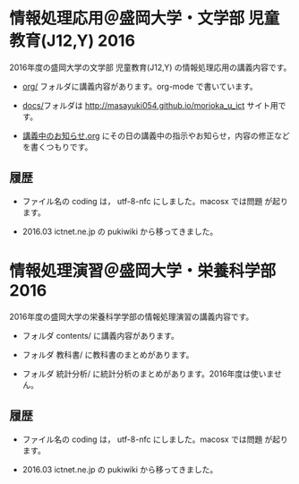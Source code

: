 # 情報処理応用＠盛岡大学・文学部 児童教育(J12,Y) 2016
2016年度の盛岡大学の文学部 児童教育(J12,Y) の情報処理応用の講義内容です。

- [org/](./org/) フォルダに講義内容があります。org-mode で書いています。

- [docs/](./docs/)フォルダは http://masayuki054.github.io/morioka_u_ict サイト用です。

- [講義中のお知らせ.org](講義中のお知らせ.org) にその日の講義中の指示やお知らせ，内容の修正などを書くつもりです。
  

## 履歴

- ファイル名の coding は， utf-8-nfc にしました。macosx では問題
  が起ります。

- 2016.03 ictnet.ne.jp の pukiwiki から移ってきました。



# 情報処理演習＠盛岡大学・栄養科学部 2016

2016年度の盛岡大学の栄養科学学部の情報処理演習の講義内容です。



- フォルダ contents/ に講義内容があります。

- フォルダ 教科書/ に教科書のまとめがあります。

- フォルダ 統計分析/ に統計分析のまとめがあります。2016年度は使いませ
  ん。
  

## 履歴

- ファイル名の coding は， utf-8-nfc にしました。macosx では問題
  が起ります。

- 2016.03 ictnet.ne.jp の pukiwiki から移ってきました。





